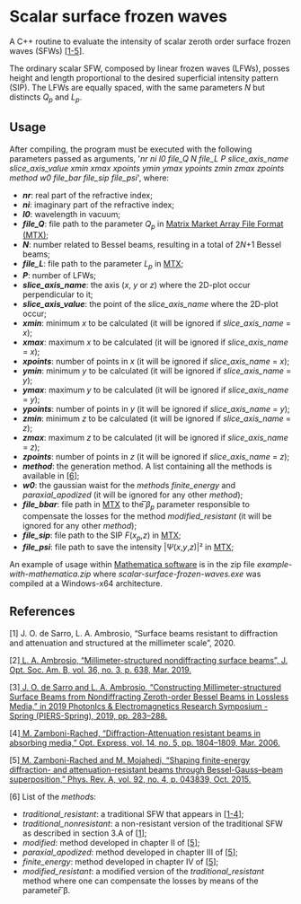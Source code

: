 # Scalar surface frozen waves
A C++ routine to evaluate the intensity of scalar zeroth order surface frozen waves (SFWs) [[1-5](#references)].

The ordinary scalar SFW, composed by linear frozen waves (LFWs), posses height and length proportional to the desired superficial intensity pattern (SIP).
The LFWs are equally spaced, with the same parameters *N* but distincts *Q*<sub>*p*</sub> and *L*<sub>*p*</sub>.

## Usage
After compiling, the program must be executed with the following parameters passed as arguments, '*nr* *ni* *l0* *file_Q* *N* *file_L* *P* *slice_axis_name* *slice_axis_value* *xmin* *xmax* *xpoints* *ymin* *ymax* *ypoints* *zmin* *zmax* *zpoints* *method* *w0* *file_bar* *file_sip* *file_psi*', where:

- ***nr***: real part of the refractive index;
- ***ni***: imaginary part of the refractive index;
- ***l0***: wavelength in vacuum;
- ***file_Q***: file path to the parameter *Q*<sub>*p*</sub> in <a href="https://math.nist.gov/MatrixMarket/formats.html">Matrix Market Array File Format (MTX)</a>;
- ***N***: number related to Bessel beams, resulting in a total of 2*N*+1 Bessel beams;
- ***file_L***: file path to the parameter *L*<sub>*p*</sub> in <a href="https://math.nist.gov/MatrixMarket/formats.html">MTX</a>;
- ***P***: number of LFWs;
- ***slice_axis_name***: the axis (*x*, *y* or *z*) where the 2D-plot occur perpendicular to it;
- ***slice_axis_value***: the point of the *slice_axis_name* where the 2D-plot occur;
- ***xmin***: minimum *x* to be calculated (it will be ignored if *slice_axis_name* = *x*);
- ***xmax***: maximum *x* to be calculated (it will be ignored if *slice_axis_name* = *x*);
- ***xpoints***: number of points in *x* (it will be ignored if *slice_axis_name* = *x*);
- ***ymin***: minimum *y* to be calculated (it will be ignored if *slice_axis_name* = *y*);
- ***ymax***: maximum *y* to be calculated (it will be ignored if *slice_axis_name* = *y*);
- ***ypoints***: number of points in *y* (it will be ignored if *slice_axis_name* = *y*);
- ***zmin***: minimum *z* to be calculated (it will be ignored if *slice_axis_name* = *z*);
- ***zmax***: maximum *z* to be calculated (it will be ignored if *slice_axis_name* = *z*);
- ***zpoints***: number of points in *z* (it will be ignored if *slice_axis_name* = *z*);
- ***method***: the generation method. A list containing all the methods is available in [[6](#references)]; 
- ***w0***: the gaussian waist for the *method*s *finite_energy* and *paraxial_apodized* (it will be ignored for any other *method*);
- ***file_bbar***: file path in <a href="https://math.nist.gov/MatrixMarket/formats.html">MTX</a> to the *&#x035E;&#946;*<sub>*p*</sub> parameter responsible to compensate the losses for the method *modified_resistant* (it will be ignored for any other *method*);
- ***file_sip***: file path to the SIP *F*(*x*<sub>*p*</sub>,*z*) in <a href="https://math.nist.gov/MatrixMarket/formats.html">MTX</a>;
- ***file_psi***: file path to save the intensity |*Ψ*(*x*,*y*,*z*)|² in <a href="https://math.nist.gov/MatrixMarket/formats.html">MTX</a>;

An example of usage within <a href="https://www.wolfram.com/mathematica/">Mathematica software</a> is in the zip file *example-with-mathematica.zip* where *scalar-surface-frozen-waves.exe* was compiled at a Windows-x64 architecture.

## References
[1] J. O. de Sarro, L. A. Ambrosio, “Surface beams resistant to diffraction and attenuation and structured at the millimeter scale”, 2020.

[2]<a href="https://doi.org/10.1364/JOSAB.36.000638"> L. A. Ambrosio, “Millimeter-structured nondiffracting surface beams”, J. Opt. Soc. Am. B, vol. 36, no. 3, p. 638, Mar. 2019.</a>

[3]<a href="https://doi.org/10.1109/PIERS-Spring46901.2019.9017377"> J. O. de Sarro and L. A. Ambrosio, “Constructing Millimeter-structured Surface Beams from Nondiffracting Zeroth-order Bessel Beams in Lossless Media,” in 2019 PhotonIcs & Electromagnetics Research Symposium - Spring (PIERS-Spring), 2019, pp. 283–288.</a>

[4]<a href="https://doi.org/10.1364/OE.14.001804"> M. Zamboni-Rached, “Diffraction-Attenuation resistant beams in absorbing media,” Opt. Express, vol. 14, no. 5, pp. 1804–1809, Mar. 2006.</a>

[5]<a href="https://doi.org/10.1103/PhysRevA.92.043839"> M. Zamboni-Rached and M. Mojahedi, “Shaping finite-energy diffraction- and attenuation-resistant beams through Bessel-Gauss–beam superposition,” Phys. Rev. A, vol. 92, no. 4, p. 043839, Oct. 2015.</a>

[6] List of the *method*s:
- *traditional_resistant*: a traditional SFW that appears in [[1-4](#references)];
- *traditional_nonresistant*: a non-resistant version of the traditional SFW as described in section 3.A of [[1](#references)];
- *modified*: method developed in chapter II of [[5](#references)];
- *paraxial_apodized*: method developed in chapter III of [[5](#references)];
- *finite_energy*: method developed in chapter IV of [[5](#references)];
- *modified_resistant*: a modified version of the *traditional_resistant* method where one can compensate the losses by means of the parameter &#x035E;&#946;.